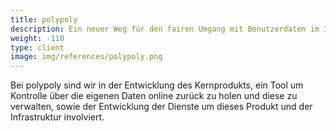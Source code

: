 ```yaml
---
title: polypoly
description: Ein neuer Weg für den fairen Umgang mit Benutzerdaten im Internet
weight: -110
type: client
image: img/references/polypoly.png
---
```


Bei polypoly sind wir in der Entwicklung des Kernprodukts, ein Tool um Kontrolle über die
eigenen Daten online zurück zu holen und diese zu verwalten, sowie der Entwicklung der
Dienste um dieses Produkt und der Infrastruktur involviert.
